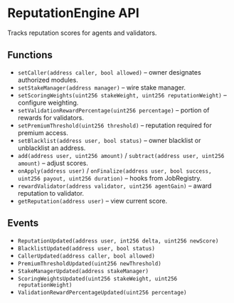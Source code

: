 # ReputationEngine API

Tracks reputation scores for agents and validators.

## Functions

- `setCaller(address caller, bool allowed)` – owner designates authorized modules.
- `setStakeManager(address manager)` – wire stake manager.
- `setScoringWeights(uint256 stakeWeight, uint256 reputationWeight)` – configure weighting.
- `setValidationRewardPercentage(uint256 percentage)` – portion of rewards for validators.
- `setPremiumThreshold(uint256 threshold)` – reputation required for premium access.
- `setBlacklist(address user, bool status)` – owner blacklist or unblacklist an address.
- `add(address user, uint256 amount)` / `subtract(address user, uint256 amount)` – adjust scores.
- `onApply(address user)` / `onFinalize(address user, bool success, uint256 payout, uint256 duration)` – hooks from JobRegistry.
- `rewardValidator(address validator, uint256 agentGain)` – award reputation to validator.
- `getReputation(address user)` – view current score.

## Events

- `ReputationUpdated(address user, int256 delta, uint256 newScore)`
- `BlacklistUpdated(address user, bool status)`
- `CallerUpdated(address caller, bool allowed)`
- `PremiumThresholdUpdated(uint256 newThreshold)`
- `StakeManagerUpdated(address stakeManager)`
- `ScoringWeightsUpdated(uint256 stakeWeight, uint256 reputationWeight)`
- `ValidationRewardPercentageUpdated(uint256 percentage)`
